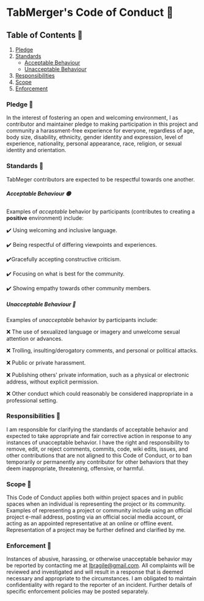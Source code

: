 # TabMerger's Code of Conduct 📜

## Table of Contents 📃
1. [Pledge](#pledge-)
2. [Standards](#standards-)
    - [Acceptable Behaviour](#acceptable-behaviour-)
    - [Unacceptable Behaviour](#unacceptable-behaviour-)
3. [Responsibilities](#responsibilities-)
4. [Scope](#scope-)
5. [Enforcement](#enforcement-)

### Pledge 📌

In the interest of fostering an open and welcoming environment, I as contributor and maintainer pledge to making participation in this project and
community a harassment-free experience for everyone, regardless of age, body size, disability, ethnicity, gender identity and expression, level of experience, nationality, personal appearance, race, religion, or sexual identity and orientation.

### Standards 📏

TabMeger contributors are expected to be respectful towards one another.

##### Acceptable Behaviour 🟢
Examples of _acceptable_ behavior by participants (contributes to creating a **positive** environment) include:

:heavy_check_mark: Using welcoming and inclusive language.

:heavy_check_mark: ​Being respectful of differing viewpoints and experiences.

:heavy_check_mark: ​Gracefully accepting constructive criticism.

:heavy_check_mark: ​Focusing on what is best for the community.

:heavy_check_mark: ​Showing empathy towards other community members.

##### Unacceptable Behaviour 🔴
Examples of _unacceptable_ behavior by participants include:

:x: The use of sexualized language or imagery and unwelcome sexual attention or advances.

:x: Trolling, insulting/derogatory comments, and personal or political attacks.

:x: Public or private harassment.

:x: Publishing others' private information, such as a physical or electronic address, without explicit permission.

:x: Other conduct which could reasonably be considered inappropriate in a professional setting.

### Responsibilities 📝

I am responsible for clarifying the standards of acceptable behavior and expected to take appropriate and fair corrective action in response to any instances of unacceptable behavior. I have the right and responsibility to remove, edit, or reject comments, commits, code, wiki edits, issues, and other contributions that are not aligned to this Code of Conduct, or to ban temporarily or permanently any contributor for other behaviors that they deem inappropriate, threatening, offensive, or harmful.

### Scope 🔬

This Code of Conduct applies both within project spaces and in public spaces when an individual is representing the project or its community. Examples of representing a project or community include using an official project e-mail address, posting via an official social media account, or acting as an appointed representative at an online or offline event. Representation of a project may be further defined and clarified by me.

### Enforcement 🚓

Instances of abusive, harassing, or otherwise unacceptable behavior may be reported by contacting me at lbragile@gmail.com. All complaints will be reviewed and investigated and will result in a response that is deemed necessary and appropriate to the circumstances. I am obligated to maintain confidentiality with regard to the reporter of an incident. Further details of specific enforcement policies may be posted separately.
